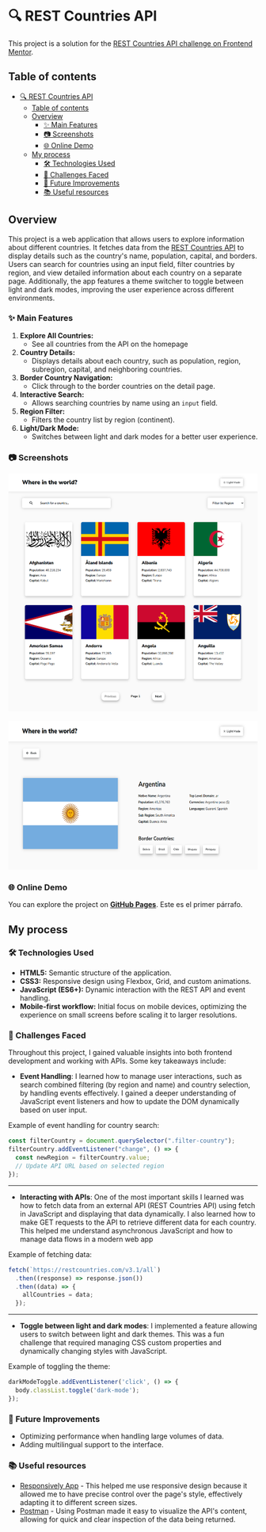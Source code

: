 # 🔍 REST Countries API 
This project is a solution for the [REST Countries API challenge on Frontend Mentor](https://www.frontendmentor.io/challenges/rest-countries-api-with-color-theme-switcher-5cacc469fec04111f7b848ca). 

## Table of contents
- [🔍 REST Countries API](#-rest-countries-api)
  - [Table of contents](#table-of-contents)
  - [Overview](#overview)
    - [✨ Main Features](#-main-features)
    - [📷 Screenshots](#-screenshots)
    - [🌐 Online Demo](#-online-demo)
  - [My process](#my-process)
    - [🛠️ Technologies Used](#️-technologies-used)
    - [📌 Challenges Faced](#-challenges-faced)
    - [🚀 Future Improvements](#-future-improvements)
    - [📚 Useful resources](#-useful-resources)

## Overview
This project is a web application that allows users to explore information about different countries. It fetches data from the [REST Countries API](https://restcountries.com/) to display details such as the country's name, population, capital, and borders. Users can search for countries using an input field, filter countries by region, and view detailed information about each country on a separate page. Additionally, the app features a theme switcher to toggle between light and dark modes, improving the user experience across different environments.

### ✨ Main Features
1. **Explore All Countries:**
   - See all countries from the API on the homepage
2. **Country Details:**
   - Displays details about each country, such as population, region, subregion, capital, and neighboring countries.
3. **Border Country Navigation:**
   - Click through to the border countries on the detail page.
4. **Interactive Search:**
   - Allows searching countries by name using an `input` field.
5. **Region Filter:**  
   - Filters the country list by region (continent).
6. **Light/Dark Mode:**  
   - Switches between light and dark modes for a better user experience.

### 📷 Screenshots

<img src="./images/main-page-screenshot.png" alt="MainPage Screenshot" width="600" height="480"/>
<br>
<br>
<img src="./images/country-detail-page-screenshot.png" alt="CountryPage Screenshot" width="600" height="300"/>

### 🌐 Online Demo
You can explore the project on **[GitHub Pages](https://agustinchazarreta.github.io/REST-Countries-API/)**.
Este es el primer párrafo.



## My process

### 🛠️ Technologies Used
- **HTML5:** Semantic structure of the application.  
- **CSS3:** Responsive design using Flexbox, Grid, and custom animations.  
- **JavaScript (ES6+):** Dynamic interaction with the REST API and event handling.  
- **Mobile-first workflow:** Initial focus on mobile devices, optimizing the experience on small screens before scaling it to larger resolutions.

### 📌 Challenges Faced
Throughout this project, I gained valuable insights into both frontend development and working with APIs. Some key takeaways include:

- **Event Handling**: I learned how to manage user interactions, such as search combined filtering (by region and name) and country selection, by handling events effectively. I gained a deeper understanding of JavaScript event listeners and how to update the DOM dynamically based on user input.

Example of event handling for country search:
```js
const filterCountry = document.querySelector(".filter-country");
filterCountry.addEventListener("change", () => {
  const newRegion = filterCountry.value;
  // Update API URL based on selected region
});
```

---
- **Interacting with APIs**: One of the most important skills I learned was how to fetch data from an external API (REST Countries API) using fetch in JavaScript and displaying that data dynamically. I also learned how to make GET requests to the API to retrieve different data for each country. This helped me understand asynchronous JavaScript and how to manage data flows in a modern web app

Example of fetching data:
```js
fetch(`https://restcountries.com/v3.1/all`)
  .then((response) => response.json())
  .then((data) => {
    allCountries = data;
  });
```

---
- **Toggle between light and dark modes**: I implemented a feature allowing users to switch between light and dark themes. This was a fun challenge that required managing CSS custom properties and dynamically changing styles with JavaScript.

Example of toggling the theme:
```js
darkModeToggle.addEventListener('click', () => {
  body.classList.toggle('dark-mode');
});
```

### 🚀 Future Improvements
- Optimizing performance when handling large volumes of data.  
- Adding multilingual support to the interface. 

### 📚 Useful resources
- [Responsively App](https://responsively.app) - This helped me use responsive design because it allowed me to have precise control over the page's style, effectively adapting it to different screen sizes.
- [Postman](https://www.postman.com) - Using Postman made it easy to visualize the API's content, allowing for quick and clear inspection of the data being returned.